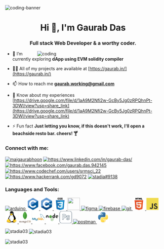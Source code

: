 <img alt="coding-banner" src="https://mir-s3-cdn-cf.behance.net/project_modules/max_1200/79731568097599.5b50bca477735.jpg">

<h1 align="center">Hi 👋, I'm Gaurab Das</h1>
<h3 align="center">Full stack Web Developer & a worthy coder.</h3>
<img align="right" width="400" alt="coding" src="https://media.tenor.com/2uyENRmiUt0AAAAC/coding.gif">


- 🔭 I’m currently exploring **dApp using EVM solidity compiler**

- 👨‍💻 All of my projects are available at [https://gaurab.in/](https://gaurab.in/)

- 📫 How to reach me **gaurab.working@gmail.com**

- 📄 Know about my experiences [https://drive.google.com/file/d/1aA9M2Nfi2w-GcBy5Jg0zRPQhnPt-3DWl/view?usp=share_link](https://drive.google.com/file/d/1aA9M2Nfi2w-GcBy5Jg0zRPQhnPt-3DWl/view?usp=share_link)

- ⚡ Fun fact **Just letting you know, if this doesn't work, I'll open a beachside resto bar. cheers! 🍸**

<h3 align="left">Connect with me:</h3>
<p align="left">
<a href="https://twitter.com/maigaurabhoon" target="blank"><img align="center" src="https://raw.githubusercontent.com/rahuldkjain/github-profile-readme-generator/master/src/images/icons/Social/twitter.svg" alt="maigaurabhoon" height="30" width="40" /></a>
<a href="https://www.linkedin.com/in/gaurab-das/" target="blank"><img align="center" src="https://raw.githubusercontent.com/rahuldkjain/github-profile-readme-generator/master/src/images/icons/Social/linked-in-alt.svg" alt="https://www.linkedin.com/in/gaurab-das/" height="30" width="40" /></a>
<a href="https://www.facebook.com/gaurab.das.942145" target="blank"><img align="center" src="https://raw.githubusercontent.com/rahuldkjain/github-profile-readme-generator/master/src/images/icons/Social/facebook.svg" alt="https://www.facebook.com/gaurab.das.942145" height="30" width="40" /></a>
<a href="https://www.codechef.com/users/srmsci_22" target="blank"><img align="center" src="https://img.icons8.com/color/512/codechef.png" alt="https://www.codechef.com/users/srmsci_22" height="30" width="40" /></a>
<a href="https://www.hackerrank.com/gd9072" target="blank"><img align="center" src="https://raw.githubusercontent.com/rahuldkjain/github-profile-readme-generator/master/src/images/icons/Social/hackerrank.svg" alt="https://www.hackerrank.com/gd9072" height="30" width="40" /></a>
<a href="https://discord.gg/stadia#9138" target="blank"><img align="center" src="https://raw.githubusercontent.com/rahuldkjain/github-profile-readme-generator/master/src/images/icons/Social/discord.svg" alt="stadia#9138" height="30" width="40" /></a>
</p>

<h3 align="left">Languages and Tools:</h3>
<p align="left"> <a href="https://www.arduino.cc/" target="_blank" rel="noreferrer"> <img src="https://cdn.worldvectorlogo.com/logos/arduino-1.svg" alt="arduino" width="40" height="40" /> </a> <a href="https://www.cprogramming.com/" target="_blank" rel="noreferrer"> <img src="https://raw.githubusercontent.com/devicons/devicon/master/icons/c/c-original.svg" alt="c" width="40" height="40"/> </a> <a href="https://www.w3schools.com/cpp/" target="_blank" rel="noreferrer"> <img src="https://raw.githubusercontent.com/devicons/devicon/master/icons/cplusplus/cplusplus-original.svg" alt="cplusplus" width="40" height="40"/> </a> <a href="https://www.w3schools.com/css/" target="_blank" rel="noreferrer"> <img src="https://raw.githubusercontent.com/devicons/devicon/master/icons/css3/css3-original-wordmark.svg" alt="css3" width="40" height="40"/> </a> <a href="https://expressjs.com" target="_blank" rel="noreferrer"> <img src="https://w7.pngwing.com/pngs/925/447/png-transparent-express-js-node-js-javascript-mongodb-node-js-text-trademark-logo.png" width="40" height="40"/> </a> <a href="https://www.figma.com/" target="_blank" rel="noreferrer"> <img src="https://www.vectorlogo.zone/logos/figma/figma-icon.svg" alt="figma" width="40" height="40"/> </a> <a href="https://firebase.google.com/" target="_blank" rel="noreferrer"> <img src="https://www.vectorlogo.zone/logos/firebase/firebase-icon.svg" alt="firebase" width="40" height="40"/> </a> <a href="https://git-scm.com/" target="_blank" rel="noreferrer"> <img src="https://www.vectorlogo.zone/logos/git-scm/git-scm-icon.svg" alt="git" width="40" height="40"/> </a> <a href="https://www.w3.org/html/" target="_blank" rel="noreferrer"> <img src="https://raw.githubusercontent.com/devicons/devicon/master/icons/html5/html5-original-wordmark.svg" alt="html5" width="40" height="40"/> </a> <a href="https://developer.mozilla.org/en-US/docs/Web/JavaScript" target="_blank" rel="noreferrer"> <img src="https://raw.githubusercontent.com/devicons/devicon/master/icons/javascript/javascript-original.svg" alt="javascript" width="40" height="40"/> </a> <a href="https://www.linux.org/" target="_blank" rel="noreferrer"> <img src="https://raw.githubusercontent.com/devicons/devicon/master/icons/linux/linux-original.svg" alt="linux" width="40" height="40"/> </a> <a href="https://www.mongodb.com/" target="_blank" rel="noreferrer"> <img src="https://raw.githubusercontent.com/devicons/devicon/master/icons/mongodb/mongodb-original-wordmark.svg" alt="mongodb" width="40" height="40"/> </a> <a href="https://www.mysql.com/" target="_blank" rel="noreferrer"> <img src="https://raw.githubusercontent.com/devicons/devicon/master/icons/mysql/mysql-original-wordmark.svg" alt="mysql" width="40" height="40"/> </a> <a href="https://nodejs.org" target="_blank" rel="noreferrer"> <img src="https://raw.githubusercontent.com/devicons/devicon/master/icons/nodejs/nodejs-original-wordmark.svg" alt="nodejs" width="40" height="40"/> </a> <a href="https://www.photoshop.com/en" target="_blank" rel="noreferrer"> <img src="https://raw.githubusercontent.com/devicons/devicon/master/icons/photoshop/photoshop-line.svg" alt="photoshop" width="40" height="40"/> </a> <a href="https://postman.com" target="_blank" rel="noreferrer"> <img src="https://www.vectorlogo.zone/logos/getpostman/getpostman-icon.svg" alt="postman" width="40" height="40"/> </a> <a href="https://www.python.org" target="_blank" rel="noreferrer"> <img src="https://raw.githubusercontent.com/devicons/devicon/master/icons/python/python-original.svg" alt="python" width="40" height="40"/> </a> </p>

<p><img align="left" src="https://github-readme-stats.vercel.app/api/top-langs?username=stadia03&show_icons=true&locale=en&layout=compact" alt="stadia03" /></p>

<p>&nbsp;<img align="center" src="https://github-readme-stats.vercel.app/api?username=stadia03&show_icons=true&locale=en" alt="stadia03" /></p>

<p><img align="center" src="https://github-readme-streak-stats.herokuapp.com/?user=stadia03&" alt="stadia03" /></p>

